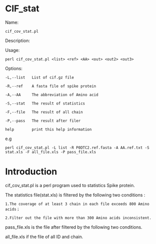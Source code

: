 # CIF_stat

Name:

    cif_cov_stat.pl
    
Description:

Usage:

    perl cif_cov_stat.pl <list> <ref> <AA> <out> <out2> <out3>
    
Options:

	-L,--list	List of cif.gz file
	
	-R,--ref	A fasta file of spike protein
	
	-A,--AA		The abbreviation of Amino acid
	
	-S,--stat	The result of statistics
	
	-F,--file	The result of all chain
	
	-P,--pass	The result after filer
	
	help		print this help information
	
e.g

	perl cif_cov_stat.pl -L list -R P0DTC2.ref.fasta -A AA.ref.txt -S stat.xls -F all_file.xls -P pass_file.xls

# Introduction

cif_cov_stat.pl is a perl program used to statistics Spike protein. 
	
The statistics file(stat.xls) is filtered by the following two conditions :

	1.The coverage of at least 3 chain in each file exceeds 800 Amino acids；
	
	2.Filter out the file with more than 300 Amino acids inconsistent.

pass_file.xls is the file after filtered by the following two conditions.

all_file.xls if the file of all ID and chain.


